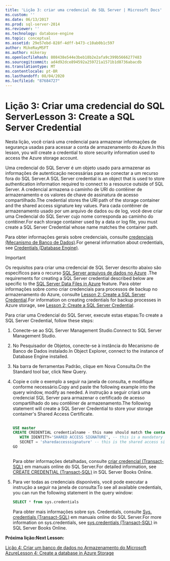```yaml
---
title: 'Lição 3: criar uma credencial de SQL Server | Microsoft Docs'
ms.custom: ''
ms.date: 06/13/2017
ms.prod: sql-server-2014
ms.reviewer: ''
ms.technology: database-engine
ms.topic: conceptual
ms.assetid: 29e57ebd-828f-4dff-b473-c10ab0b1c597
author: MikeRayMSFT
ms.author: mikeray
ms.openlocfilehash: 808438e544e3beb18b2e2afa9c399b5666277483
ms.sourcegitcommit: ad4d92dce894592a259721a1571b1d8736abacdb
ms.translationtype: MT
ms.contentlocale: pt-BR
ms.lasthandoff: 08/04/2020
ms.locfileid: "87684727"
---
```

# <a name="lesson-3-create-a-sql-server-credential"></a><span data-ttu-id="3fda8-102">Lição 3: Criar uma credencial do SQL Server</span><span class="sxs-lookup"><span data-stu-id="3fda8-102">Lesson 3: Create a SQL Server Credential</span></span>
  <span data-ttu-id="3fda8-103">Nesta lição, você criará uma credencial para armazenar informações de segurança usadas para acessar a conta de armazenamento do Azure.</span><span class="sxs-lookup"><span data-stu-id="3fda8-103">In this lesson, you will create a credential to store security information used to access the Azure storage account.</span></span>  
  
 <span data-ttu-id="3fda8-104">Uma credencial do SQL Server é um objeto usado para armazenar as informações de autenticação necessárias para se conectar a um recurso fora do SQL Server.</span><span class="sxs-lookup"><span data-stu-id="3fda8-104">A SQL Server credential is an object that is used to store authentication information required to connect to a resource outside of SQL Server.</span></span> <span data-ttu-id="3fda8-105">A credencial armazena o caminho de URI do contêiner de armazenamento e os valores de chave de assinatura de acesso compartilhado.</span><span class="sxs-lookup"><span data-stu-id="3fda8-105">The credential stores the URI path of the storage container and the shared access signature key values.</span></span> <span data-ttu-id="3fda8-106">Para cada contêiner de armazenamento usado por um arquivo de dados ou de log, você deve criar uma Credencial do SQL Server cujo nome corresponda ao caminho do contêiner.</span><span class="sxs-lookup"><span data-stu-id="3fda8-106">For each storage container used by a data or log file, you must create a SQL Server Credential whose name matches the container path.</span></span>  
  
 <span data-ttu-id="3fda8-107">Para obter informações gerais sobre credenciais, consulte [credenciais &#40;Mecanismo de Banco de Dados&#41;](security/authentication-access/credentials-database-engine.md).</span><span class="sxs-lookup"><span data-stu-id="3fda8-107">For general information about credentials, see [Credentials &#40;Database Engine&#41;](security/authentication-access/credentials-database-engine.md).</span></span>  
  
> [!IMPORTANT]  
>  <span data-ttu-id="3fda8-108">Os requisitos para criar uma credencial de SQL Server descrito abaixo são específicos para o recurso [SQL Server arquivos de dados no Azure](databases/sql-server-data-files-in-microsoft-azure.md) .</span><span class="sxs-lookup"><span data-stu-id="3fda8-108">The requirements for creating a SQL Server credential described below are specific to the [SQL Server Data Files in Azure](databases/sql-server-data-files-in-microsoft-azure.md) feature.</span></span> <span data-ttu-id="3fda8-109">Para obter informações sobre como criar credenciais para processos de backup no armazenamento do Azure, consulte [Lesson 2: Create a SQL Server Credential](../tutorials/lesson-2-create-a-sql-server-credential.md).</span><span class="sxs-lookup"><span data-stu-id="3fda8-109">For information on creating credentials for backup processes in Azure storage, see [Lesson 2: Create a SQL Server Credential](../tutorials/lesson-2-create-a-sql-server-credential.md).</span></span>  
  
 <span data-ttu-id="3fda8-110">Para criar uma Credencial do SQL Server, execute estas etapas:</span><span class="sxs-lookup"><span data-stu-id="3fda8-110">To create a SQL Server Credential, follow these steps:</span></span>  
  
1.  <span data-ttu-id="3fda8-111">Conecte-se ao SQL Server Management Studio.</span><span class="sxs-lookup"><span data-stu-id="3fda8-111">Connect to SQL Server Management Studio.</span></span>  
  
2.  <span data-ttu-id="3fda8-112">No Pesquisador de Objetos, conecte-se à instância do Mecanismo de Banco de Dados instalado.</span><span class="sxs-lookup"><span data-stu-id="3fda8-112">In Object Explorer, connect to the instance of Database Engine installed.</span></span>  
  
3.  <span data-ttu-id="3fda8-113">Na barra de ferramentas Padrão, clique em Nova Consulta.</span><span class="sxs-lookup"><span data-stu-id="3fda8-113">On the Standard tool bar, click New Query.</span></span>  
  
4.  <span data-ttu-id="3fda8-114">Copie e cole o exemplo a seguir na janela de consulta, e modifique conforme necessário.</span><span class="sxs-lookup"><span data-stu-id="3fda8-114">Copy and paste the following example into the query window, modify as needed.</span></span> <span data-ttu-id="3fda8-115">A instrução a seguir criará uma credencial SQL Server para armazenar o certificado de acesso compartilhado do seu contêiner de armazenamento.</span><span class="sxs-lookup"><span data-stu-id="3fda8-115">The following statement will create a SQL Server Credential to store your storage container's Shared Access Certificate.</span></span>  
  
    ```sql  
  
    USE master  
    CREATE CREDENTIAL credentialname - this name should match the container path and it must start with https.   
       WITH IDENTITY='SHARED ACCESS SIGNATURE', -- this is a mandatory string and do not change it.   
       SECRET = 'sharedaccesssignature' -- this is the shared access signature key that you obtained in Lesson 2.   
    GO  
  
    ```  
  
     <span data-ttu-id="3fda8-116">Para obter informações detalhadas, consulte [criar credencial &#40;Transact-SQL&#41;](/sql/t-sql/statements/create-credential-transact-sql) em manuais online do SQL Server.</span><span class="sxs-lookup"><span data-stu-id="3fda8-116">For detailed information, see [CREATE CREDENTIAL &#40;Transact-SQL&#41;](/sql/t-sql/statements/create-credential-transact-sql) in SQL Server Books Online.</span></span>  
  
5.  <span data-ttu-id="3fda8-117">Para ver todas as credenciais disponíveis, você pode executar a instrução a seguir na janela de consulta:</span><span class="sxs-lookup"><span data-stu-id="3fda8-117">To see all available credentials, you can run the following statement in the query window:</span></span>  
  
    ```sql  
    SELECT * from sys.credentials  
    ```  
  
     <span data-ttu-id="3fda8-118">Para obter mais informações sobre sys. Credentials, consulte [Sys. credentials &#40;Transact-SQL&#41;](/sql/relational-databases/system-catalog-views/sys-credentials-transact-sql) em manuais online do SQL Server.</span><span class="sxs-lookup"><span data-stu-id="3fda8-118">For more information on sys.credentials, see [sys.credentials &#40;Transact-SQL&#41;](/sql/relational-databases/system-catalog-views/sys-credentials-transact-sql) in SQL Server Books Online.</span></span>  
  
 <span data-ttu-id="3fda8-119">**Próxima lição:**</span><span class="sxs-lookup"><span data-stu-id="3fda8-119">**Next Lesson:**</span></span>  
  
 [<span data-ttu-id="3fda8-120">Lição 4: Criar um banco de dados no Armazenamento do Microsoft Azure</span><span class="sxs-lookup"><span data-stu-id="3fda8-120">Lesson 4: Create a database in Azure Storage</span></span>](lesson-3-database-backup-to-url.md)  
  
  
